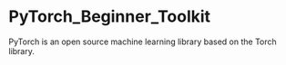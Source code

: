 # PyTorch_Beginner_Toolkit
PyTorch is an open source machine learning library based on the Torch library.
